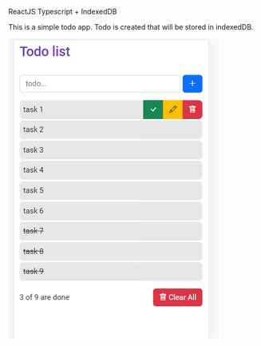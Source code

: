 ReactJS Typescript + IndexedDB

This is a simple todo app. 
Todo is created that will be stored in indexedDB.

![http://url/to/img.png](https://github.com/tuilad01/todo-app/blob/main/todo-app-capture.PNG)
